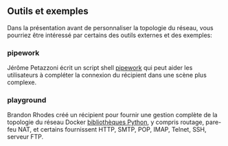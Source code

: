 ## Outils et exemples

Dans la présentation avant de personnaliser la topologie du réseau, vous pourriez être intéressé par certains des outils externes et des exemples:

### pipework

Jérôme Petazzoni écrit un script shell [pipework](https://github.com/jpetazzo/pipework) qui peut aider les utilisateurs
à compléter la connexion du récipient dans une scène plus complexe.

### playground

Brandon Rhodes créé un récipient pour fournir une gestion complète de la topologie du réseau
Docker [bibliothèques Python](https://github.com/brandon-rhodes/fopnp/tree/m/playground),
y compris routage, pare-feu NAT, et certains fournissent HTTP, SMTP, POP, IMAP, Telnet, SSH, serveur FTP.
